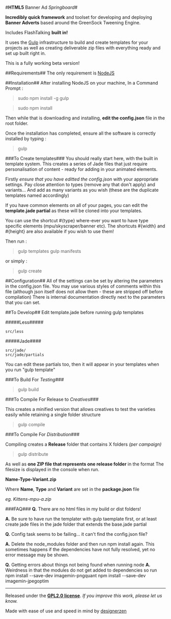 #**HTML5** Banner Ad _Springboard_#

**Incredibly quick framework** and toolset for developing and deploying **Banner Adverts** based around the GreenSock Tweening Engine.

Includes FlashTalking **built in!**

It uses the [Gulp](www.github.com) infrastructure to build and create templates for your projects as well as creating deliverable zip files with everything ready and set up built right in.

This is a fully working beta version! 

##Requirements##
The only requirement is [NodeJS](http://nodejs.org/)


##Installation##
After installing NodeJS on your machine,
In a Command Prompt :

> sudo npm install -g gulp

> sudo npm install

Then while that is downloading and installing, **edit the config.json** file in the root folder.

Once the installation has completed, ensure all the software is correctly installed by
 typing :
 
> gulp


###To Create templates###
You should really start here, with the built in template system. This creates a series of Jade files that just require personalisation of content - ready for adding in your animated elements.

Firstly _ensure that you have editted the config.json_ with your appropriate settings.
Pay close attention to types (remove any that don't apply) and variants...
And add as many variants as you wish (these are the duplicate templates named accordingly)

If you have common elements on all of your pages, you can edit the **template.jade partial** as these will be cloned into your templates. 

You can use the shortcut #{type} where-ever you want to have type specific elements (mpu/skyscraper/banner etc).
The shortcuts #{width} and #{height} are also available if you wish to use them!

Then run :

> gulp templates
> gulp manifests

or simply : 

> gulp create

##Configuration##
All of the settings can be set by altering the parameters in the config.json file.
You may use various styles of comments within this file (although json itself does not allow them - these are stripped off before compilation)
There is internal documentation directly next to the parameters that you can set.


##To Develop##
Edit template.jade before running gulp templates


#####Less#####
```
src/less
```

#####Jade####
```
src/jade/
src/jade/partials
```
You can edit these partials too, then it will appear in your templates when you run "gulp template"



###To Build For _Testing_###

> gulp build



###To Compile For Release to _Creatives_###

This creates a minified version that allows creatives to test the varieties easily while retaining a single folder structure

> gulp compile


###To Compile For _Distribution_###

Compiling creates a **Release** folder that contains X folders _(per campaign)_
  
> gulp distribute
    
As well as **one ZIP file that represents one release folder** in the format
The filesize is displayed in the console when run.

**Name-Type-Variant.zip**

Where **Name**, **Type** and **Variant**  are set in the **package.json** file

_eg. Kittens-mpu-a.zip_


###FAQ###
**Q.** There are no html files in my build or dist folders!

**A.** Be sure to have run the templater with gulp taemplate first, or at least create jade files in the jade folder that extends the base.jade partial


**Q.** Config task seems to be failing... it can't find the config.json file?

**A.** Delete the node_modules folder and then run npm install again. This sometimes happens if the dependencies have not fully resolved, yet no error message may be shown.


**Q.** Getting errors about things not being found when running node
**A.** Weirdness in that the modules do not get added to dependencies so run
npm install --save-dev imagemin-pngquant
npm install --save-dev imagemin-jpegoptim

---
Released under the [**GPL2.0 license**](http://www.gnu.org/licenses/gpl-2.0.txt). 
_If you improve this work, please let us know._

Made with ease of use and speed in mind by [designerzen](https://github.com/designerzen/animated-html5-banner-advert-boilerplate)